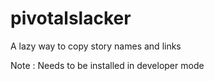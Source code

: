 pivotalslacker
==============

A lazy way to copy story names and links

Note : Needs to be installed in developer mode